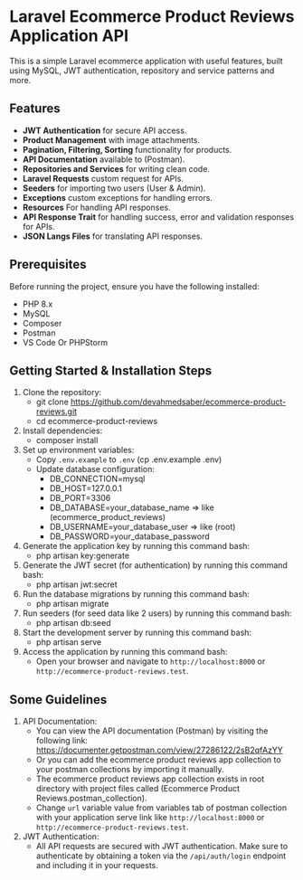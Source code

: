 # Laravel Ecommerce Product Reviews Application API
This is a simple Laravel ecommerce application with useful features, built using MySQL, JWT authentication, repository and service patterns and more.

## Features
- **JWT Authentication** for secure API access.
- **Product Management** with image attachments.
- **Pagination, Filtering, Sorting** functionality for products.
- **API Documentation** available to (Postman).
- **Repositories and Services** for writing clean code.
- **Laravel Requests** custom request for APIs.
- **Seeders** for importing two users (User & Admin).
- **Exceptions** custom exceptions for handling errors.
- **Resources** For handling API responses.
- **API Response Trait** for handling success, error and validation responses for APIs.
- **JSON Langs Files** for translating API responses.
  
## Prerequisites
Before running the project, ensure you have the following installed:
- PHP 8.x
- MySQL
- Composer
- Postman
- VS Code Or PHPStorm

## Getting Started & Installation Steps
1. Clone the repository:
   - git clone https://github.com/devahmedsaber/ecommerce-product-reviews.git
   - cd ecommerce-product-reviews
2. Install dependencies:
   - composer install
3. Set up environment variables:
      - Copy `.env.example` to `.env` (cp .env.example .env)
      - Update database configuration:
          - DB_CONNECTION=mysql
          - DB_HOST=127.0.0.1
          - DB_PORT=3306
          - DB_DATABASE=your_database_name => like (ecommerce_product_reviews)
          - DB_USERNAME=your_database_user => like (root)
          - DB_PASSWORD=your_database_password
4. Generate the application key by running this command bash:
    - php artisan key:generate
5. Generate the JWT secret (for authentication) by running this command bash:
    - php artisan jwt:secret
6. Run the database migrations by running this command bash:
    - php artisan migrate
7. Run seeders (for seed data like 2 users) by running this command bash:
    - php artisan db:seed
8. Start the development server by running this command bash:
    - php artisan serve
9. Access the application by running this command bash:
    - Open your browser and navigate to `http://localhost:8000` or `http://ecommerce-product-reviews.test`.

## Some Guidelines
1. API Documentation:
    - You can view the API documentation (Postman) by visiting the following link:
        https://documenter.getpostman.com/view/27286122/2sB2qfAzYY
    - Or you can add the ecommerce product reviews app collection to your postman collections by importing it manually.
    - The ecommerce product reviews app collection exists in root directory with project files called (Ecommerce Product Reviews.postman_collection).
    - Change `url` variable value from variables tab of postman collection with your application serve link like `http://localhost:8000` or `http://ecommerce-product-reviews.test`.
2. JWT Authentication:
    - All API requests are secured with JWT authentication. Make sure to authenticate by obtaining a token via the `/api/auth/login` endpoint and including it in your requests.
